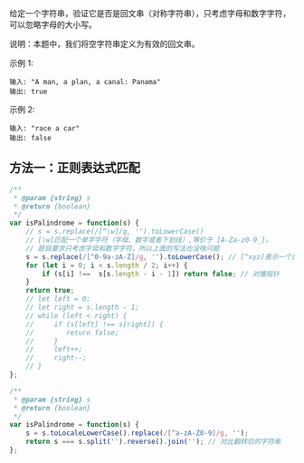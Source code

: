 给定一个字符串，验证它是否是回文串（对称字符串），只考虑字母和数字字符，可以忽略字母的大小写。

说明：本题中，我们将空字符串定义为有效的回文串。

示例 1:

    输入: "A man, a plan, a canal: Panama"
    输出: true

示例 2:

    输入: "race a car"
    输出: false

## 方法一：正则表达式匹配

```js
/**
 * @param {string} s
 * @return {boolean}
 */
var isPalindrome = function(s) {
    // s = s.replace(/[^\w]/g, '').toLowerCase()
    // [\w]匹配一个单字字符（字母、数字或者下划线）,等价于 [A-Za-z0-9_]。
    // 题目要求只考虑字母和数字字符，所以上面的写法也没啥问题
    s = s.replace(/[^0-9a-zA-Z]/g, '').toLowerCase(); // [^xyz]表示一个反向字符集
    for (let i = 0; i < s.length / 2; i++) {
        if (s[i] !==  s[s.length - i - 1]) return false; // 对撞指针
    }
    return true;
    // let left = 0;
    // let right = s.length - 1;
    // while (left < right) {
    //     if (s[left] !== s[right]) {
    //        return false; 
    //     }
    //     left++;
    //     right--;
    // }
};
```

```js
/**
 * @param {string} s
 * @return {boolean}
 */
var isPalindrome = function(s) {
    s = s.toLocaleLowerCase().replace(/[^a-zA-Z0-9]/g, '');
    return s === s.split('').reverse().join(''); // 对比翻转后的字符串
};
```